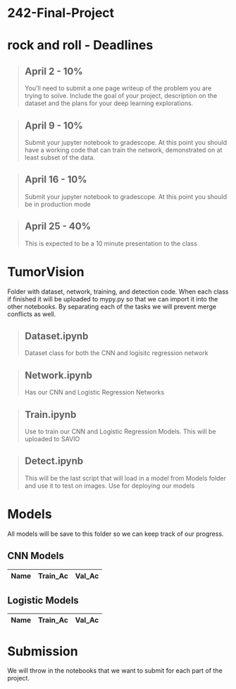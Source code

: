 # 242-Final-Project

# rock and roll - Deadlines
> ## April 2 - 10%
> You’ll need to submit a one page writeup of the problem you are trying to solve. Include the goal of your project, description on the dataset and the plans for your deep learning explorations.

> ## April 9 - 10%
> Submit your jupyter notebook to gradescope. At this point you should have a working code that can train the network, demonstrated on at least subset of the data.

> ## April 16 - 10% 
> Submit your jupyter notebook to gradescope. At this point you should be in production mode

> ## April 25 - 40% 
> This is expected to be a 10 minute presentation to the class

# TumorVision
Folder with dataset, network, training, and detection code.  When each class if finished it will be uploaded to mypy.py so that we can import it into the other notebooks.  By separating each of the tasks we will prevent merge conflicts as well.

> ## Dataset.ipynb 
> Dataset class for both the CNN and logisitc regression network

> ## Network.ipynb 
> Has our CNN and Logistic Regression Networks 

> ## Train.ipynb 
> Use to train our CNN and Logistic Regression Models.  This will be uploaded to SAVIO

> ## Detect.ipynb 
> This will be the last script that will load in a model from Models folder and use it to test on images.  Use for deploying our models 

# Models 
All models will be save to this folder so we can keep track of our progress.

## CNN Models 
|Name|Train_Ac|Val_Ac|
|---|---|---|

## Logistic Models 
|Name|Train_Ac|Val_Ac|
|---|---|---|

# Submission
We will throw in the notebooks that we want to submit for each part of the project. 
